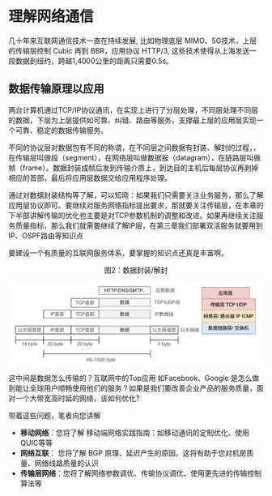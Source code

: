 # 理解网络通信

几十年来互联网通信技术一直在持续发展,  比如物理底层 MIMO、5G技术，上层的传输层控制 Cubic 再到 BBR，应用协议 HTTP/3, 这些技术使得从上海发送一段数据到纽约，跨越1,4000公里的距离只需要0.5s。 

## 数据传输原理以应用
两台计算机通过TCP/IP协议通讯，在实现上进行了分层处理，不同层处理不同层的数据，下层为上层提供如可靠、纠错、路由等服务，支撑最上层的应用层实现一个可靠、稳定的数据传输服务。


不同的协议层对数据包有不同的称谓，在不同层之间数据有封装、解封的过程，，在传输层叫做段（segment），在网络层叫做数据报（datagram），在链路层叫做帧（frame）。数据封装成帧后发到传输介质上，到达目的主机后每层协议再剥掉相应的首部，最后将应用层数据交给应用程序处理。


通过对数据封装结构等了解，可以知晓：如果我们只需要关注业务服务，那么了解应用层协议即可。要继续对服务网络指标提出要求，那就要关注传输层，在本章的下半部讲解传输的优化也主要是对TCP参数机制的调整和改进。如果再继续关注服务质量指标，那么我们就需要继续了解IP层，在第三章我们部署双活服务就要用到IP、OSPF路由等知识点

要建设一个有质量的互联网服务体系，要掌握的知识点还真是丰富啊。


<div  align="center">
	<p>图2：数据封装/解封</p>
	<img src="/assets/chapter1/internet-data.png" width = "700"  align=center />
</div>


这中间是数据怎么传输的？互联网中的Top应用 如Facebook、Google 是怎么做到能让全球用户顺畅使用他们的服务？如果是我们要改善企业产品的服务质量，面对一个大带宽高时延的网络，该如何优化?

带着这些问题，笔者向您讲解

- **移动网络**：您将了解 移动端网络实践指南：如移动通讯的定制优化、使用QUIC等等
- **网络互联**： 您将了解 BGP 原理、延迟产生的原因，这将有助于您对机房质量、网络线路质量的认识
- **传输层网络**：您将了解网络参数调优、传输协议调优、使用更先进的传输控制算法等